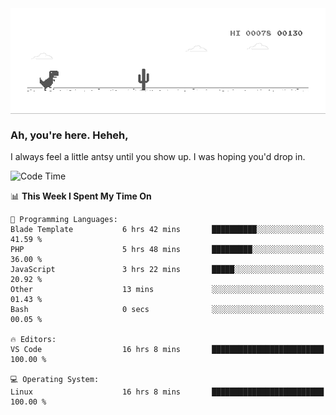 
<div align="center">
    <img align="center" src="dino.gif">
</div>

### Ah, you're here. Heheh, 
I always feel a little antsy until you show up. I was hoping you'd drop in.

<!--START_SECTION:mrepol742-->
![Code Time](http://img.shields.io/badge/Code%20Time-2%2C776%20hrs%2033%20mins-blue)

📊 **This Week I Spent My Time On** 

```text
💬 Programming Languages: 
Blade Template           6 hrs 42 mins       ██████████░░░░░░░░░░░░░░░   41.59 % 
PHP                      5 hrs 48 mins       █████████░░░░░░░░░░░░░░░░   36.00 % 
JavaScript               3 hrs 22 mins       █████░░░░░░░░░░░░░░░░░░░░   20.92 % 
Other                    13 mins             ░░░░░░░░░░░░░░░░░░░░░░░░░   01.43 % 
Bash                     0 secs              ░░░░░░░░░░░░░░░░░░░░░░░░░   00.05 % 

🔥 Editors: 
VS Code                  16 hrs 8 mins       █████████████████████████   100.00 % 

💻 Operating System: 
Linux                    16 hrs 8 mins       █████████████████████████   100.00 % 
```


<!--END_SECTION:mrepol742-->
